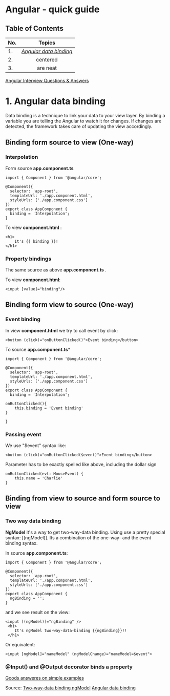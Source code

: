 # Angular - quick guide

## Table of Contents

| No.        | Topics           | 
| ------------- |:-------------:|
| 1.     | [*Angular data binding*](#angular-data-binding) 		|
| 2.   | centered      |
| 3. | are neat      |

[Angular Interview Questions & Answers](https://github.com/sudheerj/angular-interview-questions/blob/master/README.md?fbclid=IwAR2dDlNyYtdbvcl4_k-rQOX_xgjiKk0ehxr_0F7xGriCveEw8mBLejWCpNI#table-of-contents)


# 1. Angular data binding

Data binding is a technique to link your data to your view layer. By binding a variable you are telling the Angular to watch it for changes. If changes are detected, the framework takes care of updating the view accordingly.

## Binding form source to view (One-way)


### Interpolation

Form source **app.component.ts**
```
import { Component } from '@angular/core';

@Component({
  selector: 'app-root',
  templateUrl: './app.component.html',
  styleUrls: ['./app.component.css']
})
export class AppComponent {
  binding = 'Interpolation';
}
````

To view **component.html** :
```
<h1>
    It's {{ binding }}!
</h1>
```

### Property bindings

The same source as above **app.component.ts** .

To view **component.html**:
```
<input [value]="binding"/>
```

## Binding form view to source (One-way)

### Event binding

In view **component.html** we try to call event by click:
```
<button (click)="onButtonClicked()">Event binding</button>
```
To source **app.component.ts***
```
import { Component } from '@angular/core';

@Component({
  selector: 'app-root',
  templateUrl: './app.component.html',
  styleUrls: ['./app.component.css']
})
export class AppComponent {
  binding = 'Interpolation';

onButtonClicked(){
	this.binding = 'Event binding'
}

}
```

### Passing event

We use "\$event" syntax like:
```
<button (click)="onButtonClicked($event)">Event binding</button>
```
Parameter has to be exactly spelled like above, including the dollar sign
```
onButtonClicked(evt: MouseEvent) {
    this.name = 'Charlie'
}
```

## Binding from view to source and form source to view 

### Two way data binding

**NgModel** it's a way to get two-way-data binding. Using use a pretty special syntax: [(ngModel)]. Its a combination of the one-way- and the event binding syntax.

In source **app.component.ts**:
```
import { Component } from '@angular/core';

@Component({
  selector: 'app-root',
  templateUrl: './app.component.html',
  styleUrls: ['./app.component.css']
})
export class AppComponent {
  ngBinding = ''; 
}

```

and we see result on the view:
```
<input [(ngModel)]="ngBinding" />
 <h1>
    It's ngModel two-way-data-binding {{ngBinding}}!!
 </h1>
```

Or equivalent:
```
<input [ngModel]="nameModel" (ngModelChange)="nameModel=$event">
```

### @Input() and @Output decorator binds a property

[Goods answeres on simple examples](https://stackoverflow.com/questions/40077142/what-is-the-difference-betwen-input-and-output-in-angular2)

Source:
[Two-way-data binding ngModel](https://www.pluralsight.com/guides/one-and-two-way-data-binding-angular)
[Angular data binding](https://malcoded.com/posts/angular-data-binding/?fbclid=IwAR2MqBaP6NeS4vwHBUfYf03VaSYLpI6Vv6tBW1ImEeTTH9QjsoN-NSE_4SQ)
